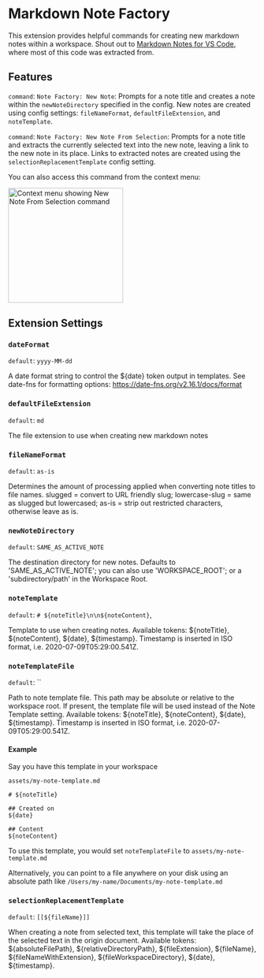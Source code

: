 # Markdown Note Factory

This extension provides helpful commands for creating new markdown notes within a workspace. Shout out to [Markdown Notes for VS Code](https://github.com/kortina/vscode-markdown-notes), where most of this code was extracted from.

## Features

`command`: `Note Factory: New Note`: Prompts for a note title and creates a note within the `newNoteDirectory` specified in the config. New notes are created using config settings: `fileNameFormat`, `defaultFileExtension`, and `noteTemplate`.

`command`: `Note Factory: New Note From Selection`: Prompts for a note title and extracts the currently selected text into the new note, leaving a link to the new note in its place. Links to extracted notes are created using the `selectionReplacementTemplate` config setting.

You can also access this command from the context menu:

<img src="https://github.com/mgmeyers/vscode-markdown-note-factory/raw/main/assets/context-menu.png" alt="Context menu showing New Note From Selection command" width="233" />

## Extension Settings

### `dateFormat`

`default`: `yyyy-MM-dd`

A date format string to control the \${date} token output in templates. See date-fns for formatting options: https://date-fns.org/v2.16.1/docs/format

### `defaultFileExtension`

`default`: `md`

The file extension to use when creating new markdown notes

### `fileNameFormat`

`default`: `as-is`

Determines the amount of processing applied when converting note titles to file names. slugged = convert to URL friendly slug; lowercase-slug = same as slugged but lowercased; as-is = strip out restricted characters, otherwise leave as is.

### `newNoteDirectory`

`default`: `SAME_AS_ACTIVE_NOTE`

The destination directory for new notes. Defaults to 'SAME_AS_ACTIVE_NOTE'; you can also use 'WORKSPACE_ROOT'; or a 'subdirectory/path' in the Workspace Root.

### `noteTemplate`

`default`: `# ${noteTitle}\n\n${noteContent}`,

Template to use when creating notes. Available tokens: ${noteTitle}, ${noteContent}, ${date}, ${timestamp}. Timestamp is inserted in ISO format, i.e. 2020-07-09T05:29:00.541Z.

### `noteTemplateFile`

`default`: ``

Path to note template file. This path may be absolute or relative to the workspace root. If present, the template file will be used instead of the Note Template setting. Available tokens: ${noteTitle}, ${noteContent}, ${date}, ${timestamp}. Timestamp is inserted in ISO format, i.e. 2020-07-09T05:29:00.541Z.

#### Example

Say you have this template in your workspace

`assets/my-note-template.md`

```
# ${noteTitle}

## Created on
${date}

## Content
${noteContent}
```

To use this template, you would set `noteTemplateFile` to `assets/my-note-template.md`

Alternatively, you can point to a file anywhere on your disk using an absolute path like `/Users/my-name/Documents/my-note-template.md`

### `selectionReplacementTemplate`

`default`: `[[${fileName}]]`

When creating a note from selected text, this template will take the place of the selected text in the origin document. Available tokens: ${absoluteFilePath}, ${relativeDirectoryPath}, ${fileExtension}, ${fileName}, ${fileNameWithExtension}, ${fileWorkspaceDirectory}, ${date}, ${timestamp}.
